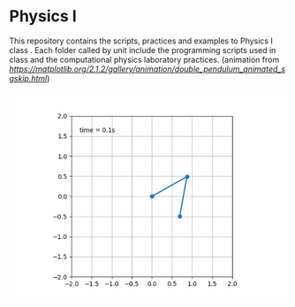 # Physics I

This repository contains the scripts, practices and examples to Physics I class . Each folder called by unit include the programming scripts used in class and the computational physics laboratory practices. (animation from  <cite>https://matplotlib.org/2.1.2/gallery/animation/double_pendulum_animated_sgskip.html</cite>)

<p align="center">
<img src="Double_pendulum_animation_matplotlib.gif"  alt="animated" />
</p>

